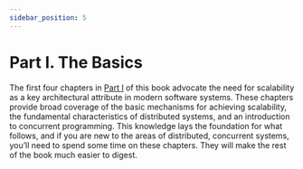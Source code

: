```yaml
---
sidebar_position: 5
---
```


# Part I. The Basics

The first four chapters in [Part I](#part_i) of this book advocate the need for scalability as a key architectural attribute in modern software systems. These chapters provide broad coverage of the basic mechanisms for achieving scalability, the fundamental characteristics of distributed systems, and an introduction to concurrent programming. This knowledge lays the foundation for what follows, and if you are new to the areas of distributed, concurrent systems, you’ll need to spend some time on these chapters. They will make the rest of the book much easier to digest.
